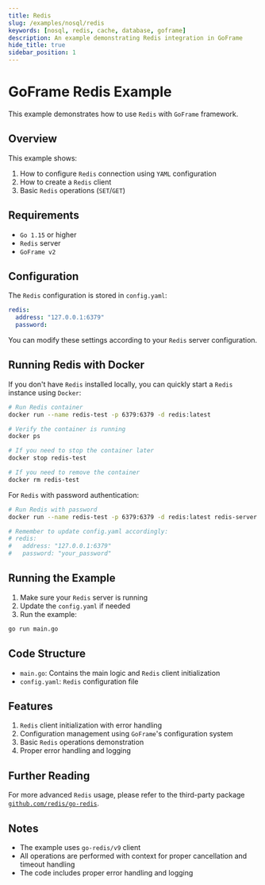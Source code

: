 ```yaml
---
title: Redis
slug: /examples/nosql/redis
keywords: [nosql, redis, cache, database, goframe]
description: An example demonstrating Redis integration in GoFrame
hide_title: true
sidebar_position: 1
---
```



# GoFrame Redis Example

This example demonstrates how to use `Redis` with `GoFrame` framework.

## Overview

This example shows:
1. How to configure `Redis` connection using `YAML` configuration
2. How to create a `Redis` client
3. Basic `Redis` operations (`SET`/`GET`)

## Requirements

- `Go 1.15` or higher
- `Redis` server
- `GoFrame v2`

## Configuration

The `Redis` configuration is stored in `config.yaml`:

```yaml
redis:
  address: "127.0.0.1:6379"
  password:
```

You can modify these settings according to your `Redis` server configuration.

## Running Redis with Docker

If you don't have `Redis` installed locally, you can quickly start a `Redis` instance using `Docker`:

```bash
# Run Redis container
docker run --name redis-test -p 6379:6379 -d redis:latest

# Verify the container is running
docker ps

# If you need to stop the container later
docker stop redis-test

# If you need to remove the container
docker rm redis-test
```

For `Redis` with password authentication:

```bash
# Run Redis with password
docker run --name redis-test -p 6379:6379 -d redis:latest redis-server --requirepass your_password

# Remember to update config.yaml accordingly:
# redis:
#   address: "127.0.0.1:6379"
#   password: "your_password"
```

## Running the Example

1. Make sure your `Redis` server is running
2. Update the `config.yaml` if needed
3. Run the example:

```bash
go run main.go
```

## Code Structure

- `main.go`: Contains the main logic and `Redis` client initialization
- `config.yaml`: `Redis` configuration file

## Features

1. `Redis` client initialization with error handling
2. Configuration management using `GoFrame`'s configuration system
3. Basic `Redis` operations demonstration
4. Proper error handling and logging

## Further Reading

For more advanced `Redis` usage, please refer to the third-party package [`github.com/redis/go-redis`](https://github.com/redis/go-redis).

## Notes

- The example uses `go-redis/v9` client
- All operations are performed with context for proper cancellation and timeout handling
- The code includes proper error handling and logging

